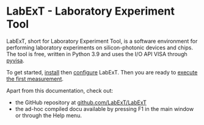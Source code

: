 # LabExT - Laboratory Experiment Tool

LabExT, short for Laboratory Experiment Tool, is a software environment for performing laboratory
experiments on silicon-photonic devices and chips. The tool is free, written in Python 3.9 and uses the I/O API VISA
through [pyvisa](https://github.com/pyvisa/pyvisa).

To get started, [install](./installation.md) then [configure](./settings_configuration.md) LabExT. Then you are ready
to [execute the first measurement](./first_simple_measurement.md).

Apart from this documentation, check out:

* the GitHub repository at [github.com/LabExT/LabExT](https://github.com/LabExT/LabExT)
* the ad-hoc compiled docu available by pressing F1 in the main window or through the Help menu.
